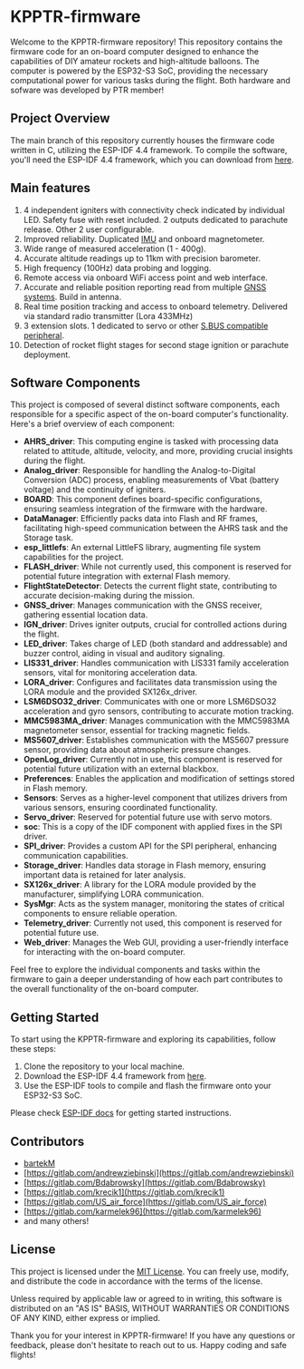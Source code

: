 # KPPTR-firmware

Welcome to the KPPTR-firmware repository! This repository contains the firmware code for an on-board computer designed to enhance the capabilities of DIY amateur rockets and high-altitude balloons. The computer is powered by the ESP32-S3 SoC, providing the necessary computational power for various tasks during the flight. Both hardware and sofware was developed by PTR member!

## Project Overview

The main branch of this repository currently houses the firmware code written in C, utilizing the ESP-IDF 4.4 framework. To compile the software, you'll need the ESP-IDF 4.4 framework, which you can download from [here](https://dl.espressif.com/dl/esp-idf/?idf=4.4).

## Main features
1. 4 independent igniters with connectivity check indicated by individual LED. Safety fuse with reset included.
   2 outputs dedicated to parachute release. Other 2 user configurable.
2. Improved reliability. Duplicated [IMU](https://en.wikipedia.org/wiki/Inertial_measurement_unit) and onboard magnetometer.
3. Wide range of measured acceleration (1 - 400g).
4. Accurate altitude readings up to 11km with precision barometer.
5. High frequency (100Hz) data probing and logging.
6. Remote access via onboard WiFi access point and web interface.
7. Accurate and reliable position reporting read from multiple [GNSS systems](https://en.wikipedia.org/wiki/Gnss). Build in antenna.
8. Real time position tracking and access to onboard telemetry. Delivered via standard radio transmitter (Lora 433MHz)
9. 3 extension slots. 1 dedicated to servo or other [S.BUS compatible peripheral](https://www.futabarc.com/sbus/).
10. Detection of rocket flight stages for second stage ignition or parachute deployment.

## Software Components

This project is composed of several distinct software components, each responsible for a specific aspect of the on-board computer's functionality. Here's a brief overview of each component:

- **AHRS_driver**: This computing engine is tasked with processing data related to attitude, altitude, velocity, and more, providing crucial insights during the flight.
- **Analog_driver**: Responsible for handling the Analog-to-Digital Conversion (ADC) process, enabling measurements of Vbat (battery voltage) and the continuity of igniters.
- **BOARD**: This component defines board-specific configurations, ensuring seamless integration of the firmware with the hardware.
- **DataManager**: Efficiently packs data into Flash and RF frames, facilitating high-speed communication between the AHRS task and the Storage task.
- **esp_littlefs**: An external LittleFS library, augmenting file system capabilities for the project.
- **FLASH_driver**: While not currently used, this component is reserved for potential future integration with external Flash memory.
- **FlightStateDetector**: Detects the current flight state, contributing to accurate decision-making during the mission.
- **GNSS_driver**: Manages communication with the GNSS receiver, gathering essential location data.
- **IGN_driver**: Drives igniter outputs, crucial for controlled actions during the flight.
- **LED_driver**: Takes charge of LED (both standard and addressable) and buzzer control, aiding in visual and auditory signaling.
- **LIS331_driver**: Handles communication with LIS331 family acceleration sensors, vital for monitoring acceleration data.
- **LORA_driver**: Configures and facilitates data transmission using the LORA module and the provided SX126x_driver.
- **LSM6DSO32_driver**: Communicates with one or more LSM6DSO32 acceleration and gyro sensors, contributing to accurate motion tracking.
- **MMC5983MA_driver**: Manages communication with the MMC5983MA magnetometer sensor, essential for tracking magnetic fields.
- **MS5607_driver**: Establishes communication with the MS5607 pressure sensor, providing data about atmospheric pressure changes.
- **OpenLog_driver**: Currently not in use, this component is reserved for potential future utilization with an external blackbox.
- **Preferences**: Enables the application and modification of settings stored in Flash memory.
- **Sensors**: Serves as a higher-level component that utilizes drivers from various sensors, ensuring coordinated functionality.
- **Servo_driver**: Reserved for potential future use with servo motors.
- **soc**: This is a copy of the IDF component with applied fixes in the SPI driver.
- **SPI_driver**: Provides a custom API for the SPI peripheral, enhancing communication capabilities.
- **Storage_driver**: Handles data storage in Flash memory, ensuring important data is retained for later analysis.
- **SX126x_driver**: A library for the LORA module provided by the manufacturer, simplifying LORA communication.
- **SysMgr**: Acts as the system manager, monitoring the states of critical components to ensure reliable operation.
- **Telemetry_driver**: Currently not used, this component is reserved for potential future use.
- **Web_driver**: Manages the Web GUI, providing a user-friendly interface for interacting with the on-board computer.

Feel free to explore the individual components and tasks within the firmware to gain a deeper understanding of how each part contributes to the overall functionality of the on-board computer.

## Getting Started

To start using the KPPTR-firmware and exploring its capabilities, follow these steps:

1. Clone the repository to your local machine.
2. Download the ESP-IDF 4.4 framework from [here](https://dl.espressif.com/dl/esp-idf/?idf=4.4).
3. Use the ESP-IDF tools to compile and flash the firmware onto your ESP32-S3 SoC.

Please check [ESP-IDF docs](https://docs.espressif.com/projects/esp-idf/en/latest/get-started/index.html) for getting started instructions.

## Contributors

- [bartekM](https://gitlab.com/space.tech)
- [https://gitlab.com/andrewziebinski](https://gitlab.com/andrewziebinski)
- [https://gitlab.com/Bdabrowsky](https://gitlab.com/Bdabrowsky)
- [https://gitlab.com/krecik1](https://gitlab.com/krecik1)
- [https://gitlab.com/US_air_force](https://gitlab.com/US_air_force)
- [https://gitlab.com/karmelek96](https://gitlab.com/karmelek96)
- and many others!

## License

This project is licensed under the [MIT License](LICENSE). You can freely use, modify, and distribute the code in accordance with the terms of the license.

Unless required by applicable law or agreed to in writing, this
software is distributed on an "AS IS" BASIS, WITHOUT WARRANTIES OR
CONDITIONS OF ANY KIND, either express or implied.

Thank you for your interest in KPPTR-firmware! If you have any questions or feedback, please don't hesitate to reach out to us. Happy coding and safe flights!
